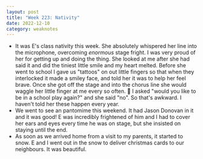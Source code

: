 ```yaml
---
layout: post
title: "Week 223: Nativity"
date: 2022-12-10
category: weaknotes
---
```

* It was E's class nativity this week. She absolutely whispered her line into the microphone, overcoming _enormous_ stage fright. I was very proud of her for getting up and doing the thing. She looked at me after she had said it and did the tiniest little smile and my heart melted. Before she went to school I gave us "tattoos" on out little fingers so that when they interlocked it made a smiley face, and told her it was to help her feel brave. Once she got off the stage and into the chorus line she would waggle her little finger at me every so often. 🥺 I asked "would you like to be in a school play again?" and she said "no". So that's awkward. I haven't told her these happen every year. 
* We went to see an pantomime this weekend. It had Jason Donovan in it and it was good! E was incredibly frightened of him and I had to cover her ears and eyes every time he was on stage, but she insisted on staying until the end.
* As soon as we arrived home from a visit to my parents, it started to snow. E and I went out in the snow to deliver christmas cards to our neighbours. It was beautiful.
